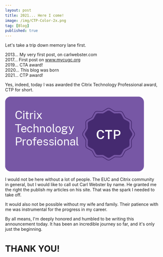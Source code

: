 ```yaml
---
layout: post
title: 2021... Here I come!
image: /img/CTP-Color-2x.png
tag: [Blog]
published: true
---
```


Let's take a trip down memory lane first.  

2013...   My very first post, on carlwebster.com  
2017...   First post on www.mycugc.org  
2019...   CTA award!  
2020...   This blog was born     
2021...   CTP award!  

Yes, indeed, today I was awarded the Citrix Technology Professional award, CTP for short.

![Citrix CTP](/img/CTP-Digital-Badge-Color-2x.png)

I would not be here without a lot of people. The EUC and Citrix community in general, but I would like to call out Carl Webster by name. He granted me the right the publish my articles on his site. That was the spark I needed to take off.

It would also not be possible without my wife and family. Their patience with me was instrumental for the progress in my career.

By all means, I'm deeply honored and humbled to be writing this announcement today. It has been an incredible journey so far, and it's only just the beginning.

# THANK YOU!
